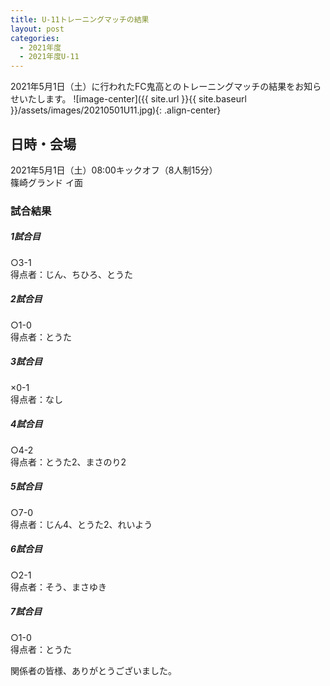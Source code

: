 ```yaml
---
title: U-11トレーニングマッチの結果
layout: post
categories:
  - 2021年度
  - 2021年度U-11
---
```


2021年5月1日（土）に行われたFC鬼高とのトレーニングマッチの結果をお知らせいたします。
![image-center]({{ site.url }}{{ site.baseurl }}/assets/images/20210501U11.jpg){: .align-center}

## 日時・会場

2021年5月1日（土）08:00キックオフ（8人制15分）  
篠崎グランド イ面

### 試合結果

#####  1試合目  
○3-1  
得点者：じん、ちひろ、とうた

##### 2試合目  
○1-0  
得点者：とうた

##### 3試合目  
×0-1  
得点者：なし

##### 4試合目  
○4-2  
得点者：とうた2、まさのり2

##### 5試合目
○7-0  
得点者：じん4、とうた2、れいよう

##### 6試合目  
○2-1    
得点者：そう、まさゆき

##### 7試合目  
○1-0    
得点者：とうた


関係者の皆様、ありがとうございました。
